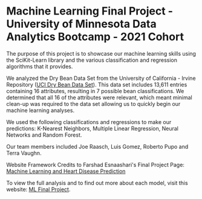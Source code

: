 # Machine Learning Final Project - University of Minnesota Data Analytics Bootcamp - 2021 Cohort

The purpose of this project is to showcase our machine learning skills using the SciKit-Learn library and the various classification and regression algorithms that it provides. 

We analyzed the Dry Bean Data Set from the University of California - Irvine Repository ([UCI Dry Bean Data Set](https://archive.ics.uci.edu/ml/datasets/Dry+Bean+Dataset#)). This data set includes 13,611 entries containing 16 attributes, resulting in 7 possible bean classifications. We determined that all 16 of the attributes were relevant, which meant minimal clean-up was required to the data set allowing us to quickly begin our machine learning analyses.

We used the following classifications and regressions to make our predictions: K-Nearest Neighbors, Multiple Linear Regression, Neural Networks and Random Forest. 

Our team members included Joe Raasch, Luis Gomez, Roberto Pupo and Terra Vaughn.

Website Framework Credits to Farshad Esnaashari's Final Project Page: [Machine Learning and Heart Disease Prediction](https://esnaaf1.github.io/ML_Project/website/index.html)

To view the full analysis and to find out more about each model, visit this website: [ML Final Project](https://github.com/luchovzla/dry-bean-classification.git).